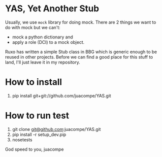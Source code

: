 YAS, Yet Another Stub
===
Usually, we use `mock` library for doing mock. There are 2 things we want to do with mock but we can't:  
* mock a python dictionary and
* apply a role (DCI) to a mock object.

Ruxo has written a simple Stub class in BBG which is generic enough to be reused in other projects. Before we can find a good place for this stuff to land, I'll just leave it in my repository.

How to install
===
1. pip install git+git://github.com/juacompe/YAS.git

How to run test
===
1. git clone git@github.com:juacompe/YAS.git
2. pip install -r setup_dev.pip
3. nosetests

God speed to you,
juacompe

